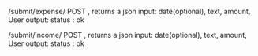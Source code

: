 /submit/expense/
POST , returns a json
input: date(optional), text, amount, User
output: status : ok

/submit/income/
POST , returns a json
input: date(optional), text, amount, User
output: status : ok
